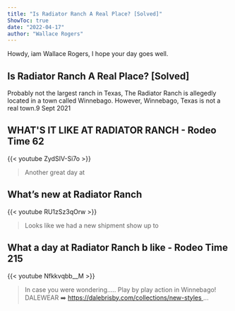 ```yaml
---
title: "Is Radiator Ranch A Real Place? [Solved]"
ShowToc: true 
date: "2022-04-17"
author: "Wallace Rogers" 
---
```


Howdy, iam Wallace Rogers, I hope your day goes well.
## Is Radiator Ranch A Real Place? [Solved]
 Probably not the largest ranch in Texas, The Radiator Ranch is allegedly located in a town called Winnebago. However, Winnebago, Texas is not a real town.9 Sept 2021

## WHAT'S IT LIKE AT RADIATOR RANCH - Rodeo Time 62
{{< youtube ZydSIV-Si7o >}}
>Another great day at 

## What’s new at Radiator Ranch
{{< youtube RU1zSz3qOrw >}}
>Looks like we had a new shipment show up to 

## What a day at Radiator Ranch b like - Rodeo Time 215
{{< youtube Nfkkvqbb__M >}}
>In case you were wondering..... Play by play action in Winnebago! DALEWEAR ➡️ https://dalebrisby.com/collections/new-styles ...

